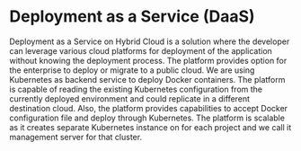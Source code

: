 # Deployment as a Service (DaaS)

Deployment as a Service on Hybrid Cloud is a solution where the developer can leverage various cloud platforms for deployment of the application without knowing the deployment process. The platform provides option for the enterprise to deploy or migrate to a public cloud. We are using Kubernetes as backend service to deploy Docker containers. The platform is capable of reading the existing Kubernetes configuration from the currently deployed environment and could replicate in a different destination cloud. Also, the platform provides capabilities to accept Docker configuration file and deploy through Kubernetes.  The platform is scalable as it creates separate Kubernetes instance on for each project and we call it management server for that cluster.
